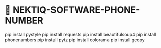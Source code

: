 # 📱 NEKTIQ-SOFTWARE-PHONE-NUMBER

pip install pystyle
pip install requests
pip install beautifulsoup4
pip install phonenumbers
pip install pytz
pip install colorama
pip install geopy
